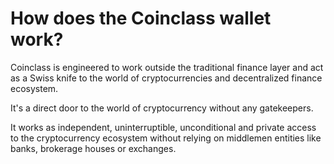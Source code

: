 # How does the Coinclass wallet work?

Coinclass is engineered to work outside the traditional finance layer and act as a Swiss knife to the world of cryptocurrencies and decentralized finance ecosystem.

It's a direct door to the world of cryptocurrency without any gatekeepers.

It works as independent, uninterruptible, unconditional and private access to the cryptocurrency ecosystem without relying on middlemen entities like banks, brokerage houses or exchanges.